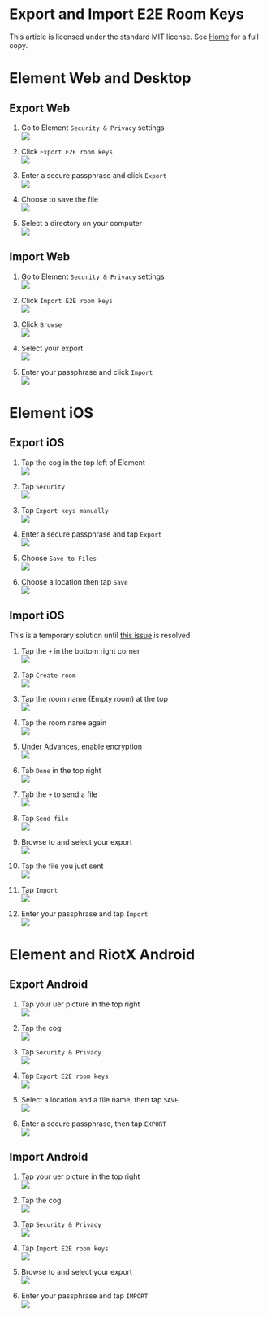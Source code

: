 # Export and Import E2E Room Keys

This article is licensed under the standard MIT license. See [Home](index.md) for a full copy.

# Element Web and Desktop

## Export Web
1. Go to Element `Security & Privacy` settings  
![](images/Screen%20Shot%202020-07-30%20at%203.02.07%20PM.png)

1. Click `Export E2E room keys`  
![](images/Screen%20Shot%202020-08-21%20at%201.47.38%20PM.png)

1. Enter a secure passphrase and click `Export`  
![](images/Screen%20Shot%202020-08-21%20at%201.49.03%20PM.png)

1. Choose to save the file  
![](images/Screen%20Shot%202020-08-21%20at%201.50.05%20PM.png)

1. Select a directory on your computer  
![](images/Screen%20Shot%202020-08-21%20at%201.50.52%20PM.png)

## Import Web
1. Go to Element `Security & Privacy` settings  
![](images/Screen%20Shot%202020-07-30%20at%203.02.07%20PM.png)

1. Click `Import E2E room keys`  
![](images/Screen%20Shot%202020-08-21%20at%201.47.38%20PM.png)

1. Click `Browse`  
![](images/Screen%20Shot%202020-08-21%20at%201.52.49%20PM.png)

1. Select your export  
![](images/Screen%20Shot%202020-08-21%20at%201.53.11%20PM.png)

1. Enter your passphrase and click `Import`  
![](images/Screen%20Shot%202020-08-21%20at%201.55.34%20PM.png)


# Element iOS

## Export iOS

1. Tap the cog in the top left of Element  
![](images/IMG_0393.PNG)

1. Tap `Security`  
![](images/IMG_0394.PNG)

1. Tap `Export keys manually`  
![](images/IMG_0395.PNG)

1. Enter a secure passphrase and tap `Export`  
![](images/IMG_0396.PNG)

1. Choose `Save to Files`  
![](images/IMG_0397.PNG)

1. Choose a location then tap `Save`  
![](images/IMG_0398.PNG)

## Import iOS

This is a temporary solution until [this issue](https://github.com/vector-im/element-ios/issues/1027) is resolved

1. Tap the `+` in the bottom right corner  
![](images/IMG_0399.PNG)

1. Tap `Create room`  
![](images/IMG_0400.PNG)

1. Tap the room name (Empty room) at the top  
![](images/IMG_0401.PNG)

1. Tap the room name again  
![](images/IMG_0402.PNG)

1. Under Advances, enable encryption  
![](images/IMG_0403.PNG)

1. Tab `Done` in the top right  
![](images/IMG_0404.PNG)

1. Tab the `+` to send a file  
![](images/IMG_0405.PNG)

1. Tap `Send file`  
![](images/IMG_0406.PNG)

1. Browse to and select your export  
![](images/IMG_0413.PNG)

1. Tap the file you just sent  
![](images/IMG_0410.PNG)

1. Tap `Import`  
![](images/IMG_0411.PNG)

1. Enter your passphrase and tap `Import`  
![](images/IMG_0412.PNG)


# Element and RiotX Android

## Export Android

1. Tap your uer picture in the top right  
![](images/Screenshot_20200821-144905.png)

1. Tap the cog  
![](images/Screenshot_20200821-144908.png)

1. Tap `Security & Privacy`  
![](images/Screenshot_20200821-144911.png)

1. Tap `Export E2E room keys`  
![](images/Screenshot_20200821-144916.png)

1. Select a location and a file name, then tap `SAVE`  
![](images/Screenshot_20200821-144923.png)

1. Enter a secure passphrase, then tap `EXPORT`  
![](images/Screenshot_20200821-144941.png)


## Import Android

1. Tap your uer picture in the top right  
![](images/Screenshot_20200821-144905.png)

1. Tap the cog  
![](images/Screenshot_20200821-144908.png)

1. Tap `Security & Privacy`  
![](images/Screenshot_20200821-144911.png)

1. Tap `Import E2E room keys`  
![](images/Screenshot_20200821-144916.png)

1. Browse to and select your export  
![](images/Screenshot_20200821-145048.png)

1. Enter your passphrase and tap `IMPORT`  
![](images/Screenshot_20200821-145058.png)

